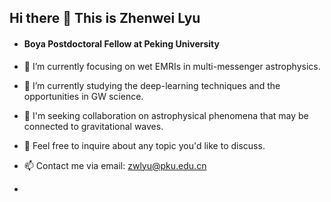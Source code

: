 ## Hi there 👋 This is Zhenwei Lyu
- #### Boya Postdoctoral Fellow at Peking University

- 🔭 I’m currently focusing on wet EMRIs in multi-messenger astrophysics.
- 🌱 I’m currently studying the deep-learning techniques and the opportunities in GW science.  
- 👯 I'm seeking collaboration on astrophysical phenomena that may be connected to gravitational waves.
- 💬 Feel free to inquire about any topic you'd like to discuss.
- 📫 Contact me via email: zwlyu@pku.edu.cn
- 






<!--
**GWLyu/GWLyu** is a ✨ _special_ ✨ repository because its `README.md` (this file) appears on your GitHub profile.

Here are some ideas to get you started:

- 🔭 I’m currently working on ...
- 🌱 I’m currently learning ...
- 👯 I’m looking to collaborate on ...
- 🤔 I’m looking for help with ...
- 💬 Ask me about ...
- 📫 How to reach me: ...
- 😄 Pronouns: ...
- ⚡ Fun fact: ...
-->
